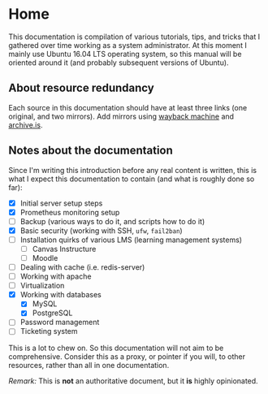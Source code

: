 # Home

This documentation is compilation of various tutorials, tips, and tricks that I gathered over time working as a system administrator. At this moment I mainly use Ubuntu 16.04 LTS operating system, so this manual will be oriented around it (and probably subsequent versions of Ubuntu).

## About resource redundancy

Each source in this documentation should have at least three links (one original, and two mirrors). Add mirrors using [wayback machine](https://web.archive.org/) and [archive.is](http://archive.is/).

## Notes about the documentation

Since I'm writing this introduction before any real content is written, this is what I expect this documentation to contain (and what is roughly done so far):

* [x] Initial server setup steps
* [x] Prometheus monitoring setup
* [ ] Backup (various ways to do it, and scripts how to do it)
* [x] Basic security (working with SSH, `ufw`, `fail2ban`)
* [ ] Installation quirks of various LMS (learning management systems)
    * [ ] Canvas Instructure
    * [ ] Moodle
* [ ] Dealing with cache (i.e. redis-server)
* [ ] Working with apache
* [ ] Virtualization
* [x] Working with databases
    * [x] MySQL
    * [x] PostgreSQL
* [ ] Password management
* [ ] Ticketing system

This is a lot to chew on. So this documentation will not aim to be comprehensive. Consider this as a proxy, or pointer if you will, to other resources, rather than all in one documentation.

_Remark:_ This is **not** an authoritative document, but it **is** highly opinionated.
